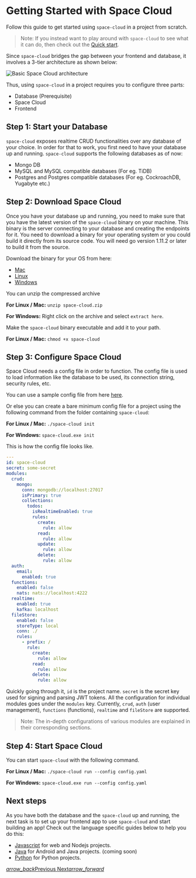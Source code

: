 # Getting Started with Space Cloud

Follow this guide to get started using `space-cloud` in a project from scratch.

> Note: If you instead want to play around with `space-cloud` to see what it can do, then check out the [Quick start](/docs/quick-start).

Since `space-cloud` bridges the gap between your frontend and database, it involves a 3-tier architecture as shown below:

<img src="https://spaceuptech.com/icons/space-cloud-basic.png"  alt="Basic Space Cloud architecture" />

Thus, using `space-cloud` in a project requires you to configure three parts:

- Database (Prerequisite)
- Space Cloud
- Frontend

## Step 1: Start your Database

`space-cloud` exposes realtime CRUD functionalities over any database of your choice. In order for that to work, you first need to have your database up and running. `space-cloud` supports the following databases as of now:

- Mongo DB
- MySQL and MySQL compatible databases (For eg. TiDB)
- Postgres and Postgres compatible databases (For eg. CockroachDB, Yugabyte etc.)

## Step 2: Download Space Cloud

Once you have your database up and running, you need to make sure that you have the latest version of the `space-cloud` binary on your machine. This binary is the server connecting to your database and creating the endpoints for it. You need to download a binary for your operating system or you could build it directly from its source code. You will need go version 1.11.2 or later to build it from the source.

Download the binary for your OS from here:

- [Mac](https://spaceuptech.com/downloads/darwin/space-cloud.zip)
- [Linux](https://spaceuptech.com/downloads/linux/space-cloud.zip)
- [Windows](https://spaceuptech.com/downloads/windows/space-cloud.zip)

You can unzip the compressed archive

**For Linux / Mac:** `unzip space-cloud.zip`

**For Windows:** Right click on the archive and select `extract here`.

Make the `space-cloud` binary executable and add it to your path.

**For Linux / Mac:** `chmod +x space-cloud`

## Step 3: Configure Space Cloud

Space Cloud needs a config file in order to function. The config file is used to load information like the database to be used, its connection string, security rules, etc.

You can use a sample config file from here [here](https://raw.githubusercontent.com/spaceuptech/space-cloud/master/examples/realtime-todo-app/config.yaml).

Or else you can create a bare minimum config file for a project using the following command from the folder containing `space-cloud`:

**For Linux / Mac:** `./space-cloud init`

**For Windows:** `space-cloud.exe init`

This is how the config file looks like.

```yaml
---
id: space-cloud
secret: some-secret
modules:
  crud:
    mongo:
      conn: mongodb://localhost:27017
      isPrimary: true
      collections:
        todos:
          isRealtimeEnabled: true
          rules:
            create:
              rule: allow
            read:
              rule: allow
            update:
              rule: allow
            delete:
              rule: allow
  auth:
    email:
      enabled: true
  functions:
    enabled: false
    nats: nats://localhost:4222
  realtime:
    enabled: true
    kafka: localhost
  fileStore:
    enabled: false
    storeType: local
    conn: ./
    rules:
      - prefix: /
        rule:
          create:
            rule: allow
          read:
            rule: allow
          delete:
            rule: allow
```

Quickly going through it, `id` is the project name. `secret` is the secret key used for signing and parsing JWT tokens. All the configuration for individual modules goes under the `modules` key. Currently, `crud`, `auth` (user management), `functions` (functions), `realtime` and `fileStore` are supported.

> Note: The in-depth configurations of various modules are explained in their corresponding sections.

## Step 4: Start Space Cloud

You can start `space-cloud` with the following command.

**For Linux / Mac:** `./space-cloud run --config config.yaml`

**For Windows:** `space-cloud.exe run --config config.yaml`

## Next steps

As you have both the database and the `space-cloud` up and running, the next task is to set up your frontend app to use `space-cloud` and start building an app! Check out the language specific guides below to help you do this:

- [Javascript](/docs/getting-started/javascript) for web and Nodejs projects.
- [Java](/docs/getting-started/java) for Android and Java projects. (coming soon)
- [Python](/docs/getting-started/python) for Python projects.

<div class="btns-wrapper">
  <a href="/docs/quick-start/" class="waves-effect waves-light btn primary-btn-border btn-small">
    <i class="material-icons btn-with-icon">arrow_back</i>Previous
  </a>
  <a href="/docs/database/" class="waves-effect waves-light btn primary-btn-fill btn-small">
    Next<i class="material-icons btn-with-icon">arrow_forward</i>
  </a>
</div>
